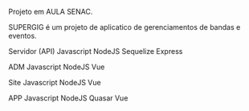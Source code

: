 Projeto em AULA SENAC.

SUPERGIG é um projeto de aplicatico de gerenciamentos de bandas e eventos.

Servidor (API)
Javascript
NodeJS
Sequelize
Express

ADM
Javascript
NodeJS
Vue

Site
Javascript
NodeJS
Vue

APP
Javascript
NodeJS
Quasar
Vue